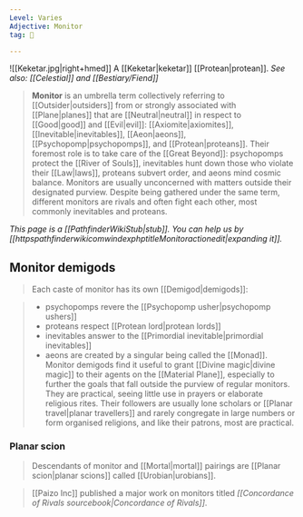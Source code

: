 ```yaml
---
Level: Varies
Adjective: Monitor
tag: 👹

---
```


![[Keketar.jpg|right+hmed]] 
 A [[Keketar|keketar]] [[Protean|protean]].
*See also: [[Celestial]] and [[Bestiary/Fiend]]*
> **Monitor** is an umbrella term collectively referring to [[Outsider|outsiders]] from or strongly associated with [[Plane|planes]] that are [[Neutral|neutral]] in respect to [[Good|good]] and [[Evil|evil]]: [[Axiomite|axiomites]], [[Inevitable|inevitables]], [[Aeon|aeons]], [[Psychopomp|psychopomps]], and [[Protean|proteans]]. Their foremost role is to take care of the [[Great Beyond]]: psychopomps protect the [[River of Souls]], inevitables hunt down those who violate their [[Law|laws]], proteans subvert order, and aeons mind cosmic balance. Monitors are usually unconcerned with matters outside their designated purview. Despite being gathered under the same term, different monitors are rivals and often fight each other, most commonly inevitables and proteans.



*This page is a [[PathfinderWikiStub|stub]]. You can help us by [[httpspathfinderwikicomwindexphptitleMonitoractionedit|expanding it]].*


## Monitor demigods

> Each caste of monitor has its own [[Demigod|demigods]]: 

> - psychopomps revere the [[Psychopomp usher|psychopomp ushers]]
> - proteans respect [[Protean lord|protean lords]]
> - inevitables answer to the [[Primordial inevitable|primordial inevitables]]
> - aeons are created by a singular being called the [[Monad]].
> Monitor demigods find it useful to grant [[Divine magic|divine magic]] to their agents on the [[Material Plane]], especially to further the goals that fall outside the purview of regular monitors. They are practical, seeing little use in prayers or elaborate religious rites. Their followers are usually lone scholars or [[Planar travel|planar travellers]] and rarely congregate in large numbers or form organised religions, and like their patrons, most are practical.


### Planar scion

> Descendants of monitor and [[Mortal|mortal]] pairings are [[Planar scion|planar scions]] called [[Urobian|urobians]].


> [[Paizo Inc]] published a major work on monitors titled *[[Concordance of Rivals sourcebook|Concordance of Rivals]]*.







